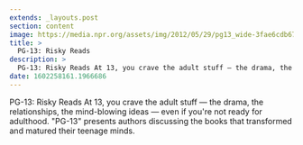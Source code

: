 ```yaml
--- 
extends: _layouts.post 
section: content 
image: https://media.npr.org/assets/img/2012/05/29/pg13_wide-3fae6cdb67f66940ab99f2fac9241bb6e365a5e3.jpg?s=1400 
title: > 
  PG-13: Risky Reads 
description: > 
  PG-13: Risky Reads At 13, you crave the adult stuff — the drama, the relationships, the mind-blowing ideas — even if you're not ready for adulthood."PG-13" presents authors discussing the books that transformed and matured their teenage minds. 
date: 1602258161.1966686 
--- 
```

PG-13: Risky Reads At 13, you crave the adult stuff — the drama, the relationships, the mind-blowing ideas — even if you're not ready for adulthood. "PG-13" presents authors discussing the books that transformed and matured their teenage minds.